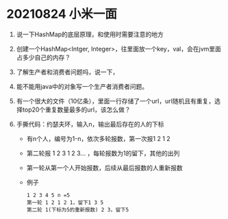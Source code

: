 # 20210824 小米一面

1. 说一下HashMap的底层原理，和使用时需要注意的地方

2. 创建一个HashMap<Intger, Integer>，往里面放一个key，val，会在jvm里面占多少自己的内存？

3. 了解生产者和消费者问题吗，说一下，

4. 能不能用java中的对象写一个生产者消费者问题。

5. 有一个很大的文件（10亿条），里面一行存储了一个url，url随机且有重复，选择top20个重复数量最多的url，该怎么做？

6. 手撕代码：约瑟夫环，输入n，输出最后存在的人的下标

   + 有n个人，编号为1-n，依次多轮报数，第一次报1 2 1 2 

   + 第二轮报 1 2 3 1 2 3... ，每轮报数为1的留下，其他的出列

   + 第一轮从第一个人开始报数，后续从最后报数的人重新报数

   + 例子

     ```
     1 2 3 4 5 n =5
     第一轮 1 2 1 2 1，留下1 3 5
     第二轮 1(下标为5的重新报数) 2 3，留下5
     ```

     

   

   